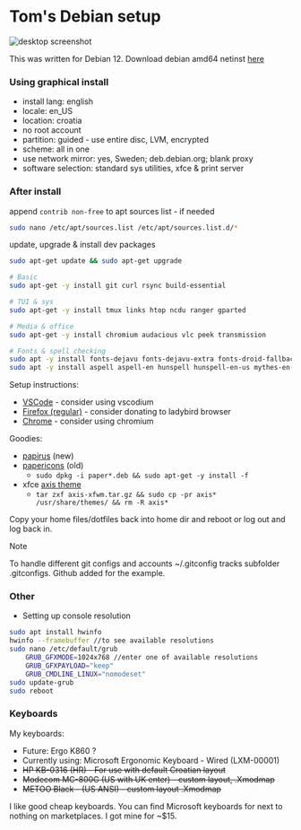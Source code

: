 # Tom's Debian setup

![desktop screenshot](http://i.imgur.com/OPQUMzA.png)

This was written for Debian 12. Download debian amd64 netinst [here](https://cdimage.debian.org/debian-cd/current/amd64/iso-cd/)

### Using graphical install

- install lang: english
- locale: en_US
- location: croatia
- no root account
- partition: guided - use entire disc, LVM, encrypted
- scheme: all in one
- use network mirror: yes, Sweden; deb.debian.org; blank proxy
- software selection: standard sys utilities, xfce & print server


### After install

append `contrib non-free` to apt sources list - if needed

```bash
sudo nano /etc/apt/sources.list /etc/apt/sources.list.d/*
```

update, upgrade & install dev packages

```bash
sudo apt-get update && sudo apt-get upgrade

# Basic
sudo apt-get -y install git curl rsync build-essential

# TUI & sys
sudo apt-get -y install tmux links htop ncdu ranger gparted

# Media & office
sudo apt-get -y install chromium audacious vlc peek transmission

# Fonts & spell checking
sudo apt -y install fonts-dejavu fonts-dejavu-extra fonts-droid-fallback fonts-freefont-ttf fonts-liberation fonts-noto-mono fonts-opensymbol ttf-bitstream-vera ttf-mscorefonts-installer
sudo apt -y install aspell aspell-en hunspell hunspell-en-us mythes-en-us
```

Setup instructions:

- [VSCode](https://wiki.debian.org/VisualStudioCode) - consider using vscodium
- [Firefox (regular)](https://support.mozilla.org/en-US/kb/install-firefox-linux#w_install-firefox-deb-package-for-debian-based-distributions) - consider donating to ladybird browser
- [Chrome](https://support.google.com/chrome/a/answer/9025903?hl=en) - consider using chromium

Goodies:

- [papirus](https://github.com/PapirusDevelopmentTeam/papirus-icon-theme?tab=readme-ov-file#debian-and-derivatives) (new)
- [papericons](https://snwh.org/paper) (old)
    - `sudo dpkg -i paper*.deb && sudo apt-get -y install -f`
- xfce [axis theme](https://www.xfce-look.org/p/1016678/)
    - `tar zxf axis-xfwm.tar.gz && sudo cp -pr axis* /usr/share/themes/ && rm -R axis*`

Copy your home files/dotfiles back into home dir and reboot or log out and log back in.


> [!NOTE]  
> To handle different git configs and accounts ~/.gitconfig tracks subfolder .gitconfigs. Github added for the example.


### Other

- Setting up console resolution

```bash
sudo apt install hwinfo
hwinfo --framebuffer //to see available resolutions
sudo nano /etc/default/grub
    GRUB_GFXMODE=1024x768 //enter one of available resolutions
    GRUB_GFXPAYLOAD="keep"
    GRUB_CMDLINE_LINUX="nomodeset"
sudo update-grub
sudo reboot
```

### Keyboards

My keyboards:
- Future: Ergo K860 ?
- Currently using: Microsoft Ergonomic Keyboard - Wired (LXM-00001)
- ~~HP KB-0316 (HR) - For use with default Croatian layout~~
- ~~Modecom MC-800G (US with UK enter) - custom layout, .Xmodmap~~
- ~~METOO Black - (US ANSI) - custom layout .Xmodmap~~

I like good cheap keyboards. You can find Microsoft keyboards for next to nothing on marketplaces. I got mine for ~$15.

<!--
Keyboard docs: 
- http://pascal.tsu.ru/en/xkb/setup.html
- https://www.charvolant.org/doug/xkb/html/
- https://superuser.com/questions/290115/
- http://rlog.rgtti.com/2014/05/01/how-to-modify-a-keyboard-layout-in-linux/
- http://wiki.linuxquestions.org/wiki/List_of_Keysyms_Recognised_by_Xmodmap
- https://askubuntu.com/questions/254424/
-->
